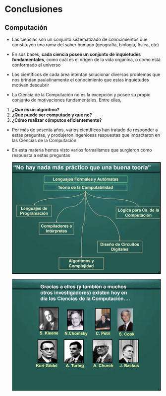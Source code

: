 # Conclusiones

## Computación

* Las ciencias son un conjunto sistematizado de conocimientos que constituyen una rama del saber humano (geografía, biología, física, etc)
* En sus bases, **cada ciencia posee un conjunto de inquietudes fundamentales**, como cuál es el origen de la vida orgánica, o como está conformado el universo
* Los científicos de cada área intentan solucionar diversos problemas que nos brindan paulatinamente el conocimiento que estas inquietudes motivan descubrir

* La Ciencia de la Computación no es la excepción y posee su propio conjunto de motivaciones fundamentales. Entre ellas,

1. **¿Qué es un algoritmo?**
1. **¿Qué puede ser computado y qué no?**
1. **¿Cómo realizar cómputos eficientemente?**

* Por más de sesenta años, varios científicos han tratado de responder a estas preguntas, y produjeron ingeniosas respuestas que impactaron en las Ciencias de la Computación
* En esta materia hemos visto varios formalismos que surgieron como respuesta a estas preguntas

  ![No hay nada más práctico que una buena teoría](img/teoria.png)

  ![Gracias a ellos](img/investigadores.png)
